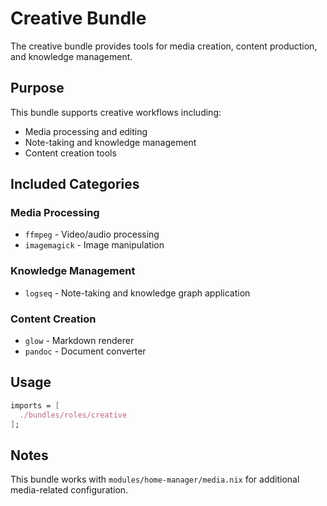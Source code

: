 # Creative Bundle

The creative bundle provides tools for media creation, content production, and knowledge management.

## Purpose

This bundle supports creative workflows including:

- Media processing and editing
- Note-taking and knowledge management
- Content creation tools

## Included Categories

### Media Processing
- `ffmpeg` - Video/audio processing
- `imagemagick` - Image manipulation

### Knowledge Management
- `logseq` - Note-taking and knowledge graph application

### Content Creation
- `glow` - Markdown renderer
- `pandoc` - Document converter

## Usage

```nix
imports = [
  ./bundles/roles/creative
];
```

## Notes

This bundle works with `modules/home-manager/media.nix` for additional media-related configuration.